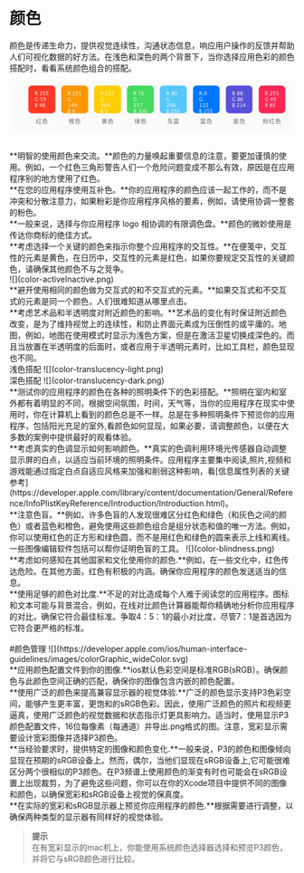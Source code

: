 # 颜色
颜色是传递生命力，提供视觉连续性，沟通状态信息，响应用户操作的反馈并帮助人们可视化数据的好方法。在浅色和深色的两个背景下，当你选择应用色彩的颜色搭配时，看看系统颜色组合的搭配。


![](color-backgrounds.jpg)
  
<br> 
**明智的使用颜色来交流。**颜色的力量唤起重要信息的注意，要更加谨慎的使用。例如，一个红色三角形警告人们一个危险问题变成不那么有效，原因是在应用程序别的地方使用了红色。

<br>
**在您的应用程序使用互补色。**你的应用程序的颜色应该一起工作的，而不是冲突和分散注意力，如果粉彩是你应用程序风格的要素，例如，请使用协调一整套的粉色。

<br>
**一般来说，选择与你应用程序 logo 相协调的有限调色盘。**颜色的微妙使用是传达你商标的绝佳方式。

<br>
**考虑选择一个关键的颜色来指示你整个应用程序的交互性。**在便笺中，交互性的元素是黄色，在日历中，交互性的元素是红色，如果你要规定交互性的关键颜色，请确保其他颜色不与之竞争。

<br>                                       
![](color-activeInactive.png)        

<br>
**避开使用相同的颜色做为交互式的和不交互式的元素。**如果交互式和不交互式的元素是同一个颜色，人们很难知道从哪里点击。

<br>
**考虑艺术品和半透明度对附近颜色的影响。**艺术品的变化有时保证附近颜色改变，是为了维持视觉上的连续性，和防止界面元素成为压倒性的或平庸的。地图，例如，地图在使用模式时显示为浅色方案，但是在激活卫星切换成深色的。而且当放置在半透明度的后面时，或者应用于半透明元素时，比如工具栏，颜色显现也不同。

<br>
浅色搭配 
![](color-translucency-light.png)

<br>
深色搭配
![](color-translucency-dark.png)

<br>
**测试你的应用程序的颜色在各种的照明条件下的色彩搭配。**照明在室内和室外都有着明显的不同，根据空间氛围，时间，天气等，当你的应用程序在现实中使用时，你在计算机上看到的颜色总是不一样。总是在多种照明条件下预览你的应用程序，包括阳光充足的室外,看颜色如何显现，如果必要，请调整颜色，以便在大多数的案例中提供最好的观看体验。

<br>
**考虑真实的色调显示如何影响颜色。**真实的色调利用环境光传感器自动调整显示屏的白点，以适应当前环境的照明条件。应用程序主要集中阅读,照片,视频和游戏能通过指定白点自适应风格来加强和削弱这种影响，看[信息属性列表的关键参考](https://developer.apple.com/library/content/documentation/General/Reference/InfoPlistKeyReference/Introduction/Introduction.html)。

<br>
**注意色盲。**例如，许多色盲的人发现很难区分红色和绿色（和灰色之间的颜色）或者蓝色和橙色，避免使用这些颜色组合是组分状态和值的唯一方法。例如，你可以使用红色的正方形和绿色圆，而不是用红色和绿色的圆来表示上线和离线。一些图像编辑软件包括可以帮你证明色盲的工具。
![](color-blindness.png)

<br>
**考虑如何感知在其他国家和文化使用你的颜色.**例如，在一些文化中，红色传达危险。在其他方面，红色有积极的内涵。确保你应用程序的颜色发送适当的信息。

<br>
**使用足够的颜色对比度.**不足的对比造成每个人难于阅读您的应用程序。图标和文本可能与背景混合，例如，在线对比颜色计算器能帮你精确地分析你应用程序的对比，确保它符合最佳标准。争取4：5：1的最小对比度，尽管7：1是首选因为它符合更严格的标准。

<br>
<br>
#颜色管理    
![](https://developer.apple.com/ios/human-interface-guidelines/images/colorGraphic_wideColor.svg)

<br>
**应用颜色配置文件到你的图像.**ios默认色彩空间是标准RGB(sRGB）。确保颜色与此颜色空间正确的匹配，确保你的图像包含内嵌的颜色配置。

<br>
**使用广泛的颜色来提高兼容显示器的视觉体验.**广泛的颜色显示支持P3色彩空间，能够产生更丰富，更饱和的sRGB色彩。因此，使用广泛颜色的照片和视频更逼真，使用广泛颜色的视觉数据和状态指示灯更具影响力。适当时，使用显示P3颜色配置文件，16位每像素（每通道）并导出.png格式的图。注意，宽彩显示需要设计宽彩图像并选择P3颜色。

<br>
**当经验要求时，提供特定的图像和颜色变化.**一般来说，P3的颜色和图像倾向显现在预期的sRGB设备上。然而，偶尔，当他们显现在sRGB设备上,它可能很难区分两个很相似的P3颜色。在P3频谱上使用颜色的渐变有时也可能会在sRGB设置上出现裁剪，为了避免这些问题，你可以在你的Xcode项目中提供不同的图像和颜色，以确保宽彩和sRGB设备上视觉的保真度。

<br>
**在实际的宽彩和sRGB显示器上预览你应用程序的颜色.**根据需要进行调整，以确保两种类型的显示器有同样好的视觉体验。

<br>

>**提示**  
>在有宽彩显示的mac机上，你能使用系统颜色选择器选择和预览P3颜色，并将它与sRGB颜色进行比较。









